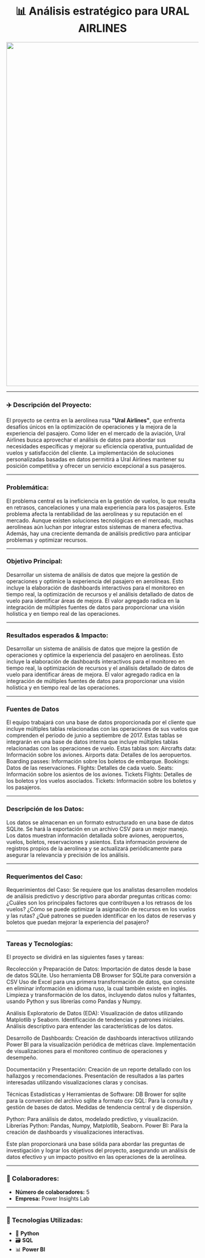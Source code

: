 <div align="center">
  <h1 style="font-weight:bold;">
    📊 Análisis estratégico para URAL AIRLINES
  </h1>
  <img src="https://i.imgur.com/cgMPZKx.png" width="900px">
</div>

---

### ✈️ Descripción del Proyecto:

El proyecto se centra en la aerolínea rusa **"Ural Airlines"**, que enfrenta desafíos únicos en la optimización de operaciones y la mejora de la experiencia del pasajero. Como líder en el mercado de la aviación, Ural Airlines busca aprovechar el análisis de datos para abordar sus necesidades específicas y mejorar su eficiencia operativa, puntualidad de vuelos y satisfacción del cliente. La implementación de soluciones personalizadas basadas en datos permitirá a Ural Airlines mantener su posición competitiva y ofrecer un servicio excepcional a sus pasajeros.

---

### Problemática:

El problema central es la ineficiencia en la gestión de vuelos, lo que resulta en retrasos, cancelaciones y una mala experiencia para los pasajeros. Este problema afecta la rentabilidad de las aerolíneas y su reputación en el mercado. Aunque existen soluciones tecnológicas en el mercado, muchas aerolíneas aún luchan por integrar estos sistemas de manera efectiva. Además, hay una creciente demanda de análisis predictivo para anticipar problemas y optimizar recursos.

---

### Objetivo Principal:

Desarrollar un sistema de análisis de datos que mejore la gestión de operaciones y optimice la experiencia del pasajero en aerolíneas. Esto incluye la elaboración de dashboards interactivos para el monitoreo en tiempo real, la optimización de recursos y el análisis detallado de datos de vuelo para identificar áreas de mejora. El valor agregado radica en la integración de múltiples fuentes de datos para proporcionar una visión holística y en tiempo real de las operaciones.

---

### Resultados esperados & Impacto:

Desarrollar un sistema de análisis de datos que mejore la gestión de operaciones y optimice la experiencia del pasajero en aerolíneas. Esto incluye la elaboración de dashboards interactivos para el monitoreo en tiempo real, la optimización de recursos y el análisis detallado de datos de vuelo para identificar áreas de mejora. El valor agregado radica en la integración de múltiples fuentes de datos para proporcionar una visión holística y en tiempo real de las operaciones.

---

### Fuentes de Datos

El equipo trabajará con una base de datos proporcionada por el cliente que incluye múltiples tablas relacionadas con las operaciones de sus vuelos que comprenden el periodo de junio a septiembre de 2017. Estas tablas se integrarán en una base de datos interna que incluye múltiples tablas relacionadas con las operaciones de vuelo. Estas tablas son:
  Aircrafts data: Información sobre los aviones. 
  Airports data: Detalles de los aeropuertos.
  Boarding passes: Información sobre los boletos de embarque.
  Bookings: Datos de las reservaciones.
  Flights: Detalles de cada vuelo.
  Seats: Información sobre los asientos de los aviones. 
  Tickets Flights: Detalles de los boletos y los vuelos asociados.
  Tickets: Información sobre los boletos y los pasajeros.

---

### Descripción de los Datos:

Los datos se almacenan en un formato estructurado en una base de datos SQLite. Se hará la exportación en un archivo CSV para un mejor manejo. Los datos muestran información detallada sobre aviones, aeropuertos, vuelos, boletos, reservaciones y asientos. Esta información proviene de registros propios de la aerolínea y se actualizará periódicamente para asegurar la relevancia y precisión de los análisis.

---

### Requerimentos del Caso:

Requerimientos del Caso: Se requiere que los analistas desarrollen modelos de análisis predictivo y descriptivo para abordar preguntas críticas como:
  ¿Cuáles son los principales factores que contribuyen a los retrasos de los vuelos?
  ¿Cómo se puede optimizar la asignación de recursos en los vuelos y las rutas?
  ¿Qué patrones se pueden identificar en los datos de reservas y boletos que puedan mejorar la experiencia del pasajero?

---

### Tareas y Tecnologías:

El proyecto se dividirá en las siguientes fases y tareas: 

Recolección y Preparación de Datos:
Importación de datos desde la base de datos SQLite.
Uso herramienta DB Browser for SQLite para conversión a CSV
Uso de Excel para una primera transformación de datos, que consiste en eliminar información en idioma ruso, la cual también existe en inglés.
Limpieza y transformación de los datos, incluyendo datos nulos y faltantes, usando Python y sus librerías como Pandas y Numpy.

Análisis Exploratorio de Datos (EDA):
Visualización de datos utilizando Matplotlib y Seaborn.
Identificación de tendencias y patrones iniciales.
Análisis descriptivo para entender las características de los datos.

Desarrollo de Dashboards:
Creación de dashboards interactivos utilizando Power BI para la visualización periódica de métricas clave.
Implementación de visualizaciones para el monitoreo continuo de operaciones y desempeño.

Documentación y Presentación:
Creación de un reporte detallado con los hallazgos y recomendaciones.
Presentación de resultados a las partes interesadas utilizando visualizaciones claras y concisas.

Técnicas Estadísticas y Herramientas de Software:
DB Brower for sqlite para la conversion del archivo sqlite a formato csv SQL: Para la consulta y gestión de bases de datos.
Medidas de tendencia central y de dispersión.

Python: Para análisis de datos, modelado predictivo, y visualización.
Librerías Python: Pandas, Numpy, Matplotlib, Seaborn.
Power BI: Para la creación de dashboards y visualizaciones interactivas.

Este plan proporcionará una base sólida para abordar las preguntas de investigación y lograr los objetivos del proyecto, asegurando un análisis de datos efectivo y un impacto positivo en las operaciones de la aerolínea.

---

### 👥 Colaboradores: 
- **Número de colaboradores:** 5
- **Empresa:** Power Insights Lab

---

### 🚀 Tecnologías Utilizadas:

- 🐍 **Python**
- 🗃️ **SQL**
- 📊 **Power BI**
